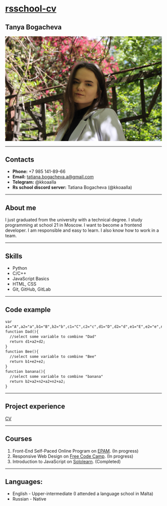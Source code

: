 # [rsschool-cv](https://kkoaalla.github.io/rsschool-cv/cv)

## Tanya Bogacheva

![image](IMG_3776.jpg)

<hr>

## Contacts

- **Phone:** +7 985 141-89-66
- **Email:** tatiana.bogacheva.a@gmail.com
- **Telegram:** @kkoaalla
- **Rs school discord server:** Tatiana Bogacheva (@kkoaalla)

<hr>

## About me
I just graduated from the university with a technical degree. I study programming at school 21 in Moscow. I want to become a frontend developer. I am responsible and easy to learn. I also know how to work in a team.

<hr>

## Skills
- Python
- C/C++
- JavaScript Basics
- HTML, CSS
- Git, GitHub, GitLab

<hr>

## Code example
```
var a1="A",a2="a",b1="B",b2="b",c1="C",c2="c",d1="D",d2="d",e1="E",e2="e",n1="N",n2="n"
function Dad(){
  //select some variable to combine "Dad"
  return d1+a2+d2;
}
function Bee(){
  //select some variable to combine "Bee"
  return b1+e2+e2;
}
function banana(){
  //select some variable to combine "banana"
  return b2+a2+n2+a2+n2+a2;
}
```

<hr>

## Project experience

[CV](https://github.com/kkoaalla/rsschool-cv)

<hr>

## Courses

1. Front-End Self-Paced Online Program on [EPAM](https://learn.epam.com/). (In progress)
2. Responsive Web Design on [Free Code Camp](https://www.freecodecamp.org/). (In progress)
3. Introduction to JavaScript on [Sololearn](https://www.sololearn.com/). (Completed)

<hr>

## Languages:
- English - Upper-intermediate (I attended a language school in Malta)
- Russian - Native